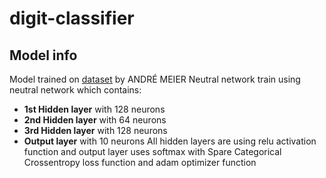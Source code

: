 # digit-classifier

## Model info
Model trained on [dataset](https://www.kaggle.com/datasets/olafkrastovski/handwritten-digits-0-9) by ANDRÉ MEIER
Neutral network train using neutral network which contains:
  - **1st Hidden layer** with 128 neurons
  - **2nd Hidden layer** with 64 neurons
  - **3rd Hidden layer** with 128 neurons
  - **Output layer** with 10 neurons
All hidden layers are using relu activation function and output layer uses softmax with Spare Categorical Crossentropy loss function and adam optimizer function
